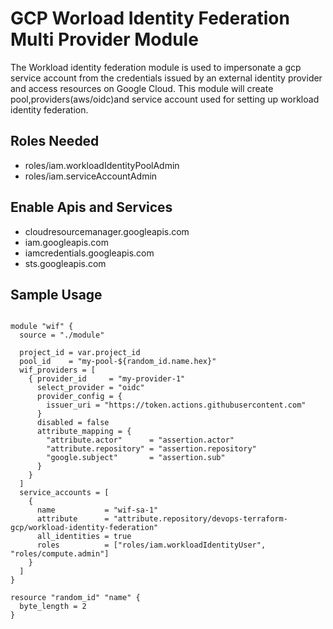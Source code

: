 # GCP Worload Identity Federation Multi Provider Module
The Workload identity federation module is used to impersonate a gcp service account from the credentials issued by an external identity provider and access resources on Google Cloud. 
This module will create pool,providers(aws/oidc)and service account used for setting up workload identity federation.
## Roles Needed

* roles/iam.workloadIdentityPoolAdmin
* roles/iam.serviceAccountAdmin


## Enable Apis and Services
* cloudresourcemanager.googleapis.com
* iam.googleapis.com
* iamcredentials.googleapis.com
* sts.googleapis.com


## Sample Usage
```hcl

module "wif" {
  source = "./module"

  project_id = var.project_id
  pool_id    = "my-pool-${random_id.name.hex}"
  wif_providers = [
    { provider_id     = "my-provider-1"
      select_provider = "oidc"
      provider_config = {
        issuer_uri = "https://token.actions.githubusercontent.com"
      }
      disabled = false
      attribute_mapping = {
        "attribute.actor"      = "assertion.actor"
        "attribute.repository" = "assertion.repository"
        "google.subject"       = "assertion.sub"
      }
    }
  ]
  service_accounts = [
    {
      name           = "wif-sa-1"
      attribute      = "attribute.repository/devops-terraform-gcp/workload-identity-federation"
      all_identities = true
      roles          = ["roles/iam.workloadIdentityUser", "roles/compute.admin"]
    }
  ]
}

resource "random_id" "name" {
  byte_length = 2
}

```